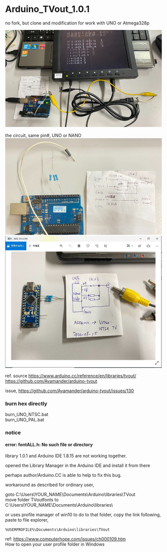 # Arduino_TVout_1.0.1  
no fork, but clone and modification for work with UNO or Atmega328p  

![Arduino_TVout_xiaolaba.JPG](Arduino_TVout_xiaolaba.JPG)  

the circuit, same pin#, UNO or NANO    
![Arduino_TVout_xiaolaba_circuit.JPG](Arduino_TVout_xiaolaba_circuit.JPG)   
![Arduino_TVout_xiaolaba_circuit2.JPG](Arduino_TVout_xiaolaba_circuit2.JPG)  


ref. source
https://www.arduino.cc/reference/en/libraries/tvout/  
https://github.com/Avamander/arduino-tvout  

issue, https://github.com/Avamander/arduino-tvout/issues/130


### burn hex directly
burn_UNO_NTSC.bat  
burn_UNO_PAL.bat  


### notice

#### error: fontALL.h: No such file or directory

library 1.0.1 and Arduino IDE 1.8.15 are not working together.  

opened the Library Manager in the Arduino IDE and install it from there  

perhaps author/Arduino.CC is able to help to fix this bug.  

workaround as described for ordinary user,  

goto C:\Users\YOUR_NAME\Documents\Arduino\libraries\TVout  
move folder TVoutfonts to C:\Users\YOUR_NAME\Documents\Arduino\libraries\  

or uses profile manager of win10 to do to that folder, copy the link following, paste to file explorer,    

```
%USERPROFILE%\Documents\Arduino\libraries\TVout  
```
ref: https://www.computerhope.com/issues/ch000109.htm  
How to open your user profile folder in Windows  

